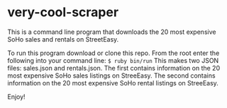 # very-cool-scraper

This is a command line program that downloads the 20 most expensive SoHo sales and rentals on StreetEasy. 

To run this program download or clone this repo. From the root enter the following into your command line:
`
$ ruby bin/run
`
This makes two JSON files: sales.json and rentals.json. The first contains information on the 20 most expensive SoHo sales listings on StreeEasy. The second contains information on the 20 most expensive SoHo rental listings on StreeEasy.

Enjoy!
